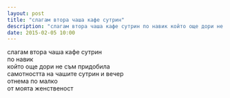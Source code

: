 ```yaml
---
layout: post
title: "слагам втора чаша кафе сутрин"
description: "слагам втора чаша кафе сутрин по навик който още дори не съм придобила самотността на чашите сутрин и вечер отнема по малко от моята женственост"
date: 2015-02-05 10:00
---
```

слагам втора чаша кафе сутрин  
по навик  
който още дори не съм придобила   
самотността на чашите сутрин и вечер   
отнема по малко  
от моята женственост